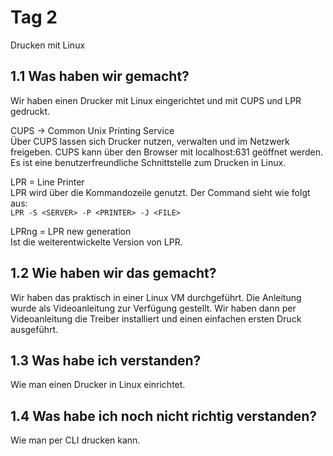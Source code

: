 # Tag 2

<tagbar>
    <p>Drucken mit Linux</p>
</tagbar>

## 1.1 Was haben wir gemacht?

Wir haben einen Drucker mit Linux eingerichtet und mit CUPS und LPR gedruckt.

CUPS -> Common Unix Printing Service  
<i class="fa-solid fa-circle-info"></i> Über CUPS lassen sich Drucker nutzen, verwalten und im Netzwerk freigeben. CUPS kann über den Browser mit localhost:631 geöffnet werden. Es ist eine benutzerfreundliche Schnittstelle zum Drucken in Linux.

LPR = Line Printer  
<i class="fa-solid fa-circle-info"></i> LPR wird über die Kommandozeile genutzt. Der Command sieht wie folgt aus:  
`LPR -S <SERVER> -P <PRINTER> -J <FILE>`

LPRng = LPR new generation  
<i class="fa-solid fa-circle-info"></i> Ist die weiterentwickelte Version von LPR.

## 1.2 Wie haben wir das gemacht?

Wir haben das praktisch in einer Linux VM durchgeführt. Die Anleitung wurde als Videoanleitung zur Verfügung gestellt. Wir haben dann per Videoanleitung die Treiber installiert und einen einfachen ersten Druck ausgeführt.

## 1.3 Was habe ich verstanden?

Wie man einen Drucker in Linux einrichtet.

## 1.4 Was habe ich noch nicht richtig verstanden?

Wie man per CLI drucken kann.